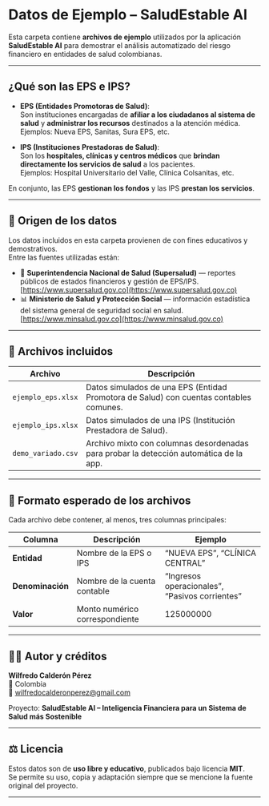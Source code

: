 #  Datos de Ejemplo – SaludEstable AI

Esta carpeta contiene **archivos de ejemplo** utilizados por la aplicación **SaludEstable AI** para demostrar el análisis automatizado del riesgo financiero en entidades de salud colombianas.

---

##  ¿Qué son las EPS e IPS?

- **EPS (Entidades Promotoras de Salud)**:  
  Son instituciones encargadas de **afiliar a los ciudadanos al sistema de salud** y **administrar los recursos** destinados a la atención médica.  
  Ejemplos: Nueva EPS, Sanitas, Sura EPS, etc.

- **IPS (Instituciones Prestadoras de Salud)**:  
  Son los **hospitales, clínicas y centros médicos** que **brindan directamente los servicios de salud** a los pacientes.  
  Ejemplos: Hospital Universitario del Valle, Clínica Colsanitas, etc.

En conjunto, las EPS **gestionan los fondos** y las IPS **prestan los servicios**.

---

## 📄 Origen de los datos

Los datos incluidos en esta carpeta provienen de con fines educativos y demostrativos.  
Entre las fuentes utilizadas están:

- 📘 **Superintendencia Nacional de Salud (Supersalud)** — reportes públicos de estados financieros y gestión de EPS/IPS.  
  [https://www.supersalud.gov.co](https://www.supersalud.gov.co)
- 📊 **Ministerio de Salud y Protección Social** — información estadística del sistema general de seguridad social en salud.  
  [https://www.minsalud.gov.co](https://www.minsalud.gov.co)

---

## 📂 Archivos incluidos

| Archivo | Descripción |
|----------|--------------|
| `ejemplo_eps.xlsx` | Datos simulados de una EPS (Entidad Promotora de Salud) con cuentas contables comunes. |
| `ejemplo_ips.xlsx` | Datos simulados de una IPS (Institución Prestadora de Salud). |
| `demo_variado.csv` | Archivo mixto con columnas desordenadas para probar la detección automática de la app. |

---

## 🧾 Formato esperado de los archivos

Cada archivo debe contener, al menos, tres columnas principales:

| Columna | Descripción | Ejemplo |
|----------|--------------|----------|
| **Entidad** | Nombre de la EPS o IPS | “NUEVA EPS”, “CLÍNICA CENTRAL” |
| **Denominación** | Nombre de la cuenta contable | “Ingresos operacionales”, “Pasivos corrientes” |
| **Valor** | Monto numérico correspondiente | 125000000 |

---

## 👨‍💻 Autor y créditos

**Wilfredo Calderón Pérez**  
📍 Colombia  
📧 [wilfredocalderonperez@gmail.com](mailto:wilfredocalderonperez@gmail.com)

Proyecto: **SaludEstable AI – Inteligencia Financiera para un Sistema de Salud más Sostenible**

---

## ⚖️ Licencia

Estos datos son de **uso libre y educativo**, publicados bajo licencia **MIT**.  
Se permite su uso, copia y adaptación siempre que se mencione la fuente original del proyecto.

---
